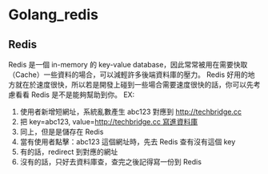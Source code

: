 # Golang_redis
## Redis
Redis 是一個 in-memory 的 key-value database，因此常常被用在需要快取（Cache）一些資料的場合，可以減輕許多後端資料庫的壓力。
Redis 好用的地方就在於速度很快，所以若是開發上碰到一些場合需要速度很快的話，你可以先考慮看看 Redis 是不是能夠幫助到你。
EX:
1. 使用者新增短網址，系統亂數產生 abc123 對應到 http://techbridge.cc
2. 把 key=abc123, value=http://techbridge.cc 寫進資料庫
3. 同上，但是是儲存在 Redis
4. 當有使用者點擊：abc123 這個網址時，先去 Redis 查有沒有這個 key
5. 有的話，redirect 到對應的網址
6. 沒有的話，只好去資料庫查，查完之後記得寫一份到 Redis
